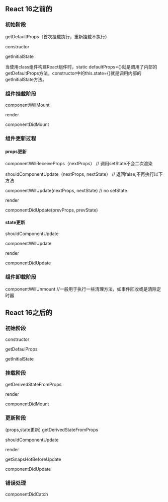 ## React 16之前的

### 初始阶段  

  getDefaultProps（首次挂载执行，重新挂载不执行） 

 constructor  

  getInitialState   

  当使用class组件构建React组件时，static defaultProps={}就是调用了内部的getDefaultProps方法，constructor中的this.state={}就是调用内部的getInitialState方法。

### 组件挂载阶段 


 componentWillMount 

 render  

 componentDidMount 


  
### 组件更新过程  

#### props更新
componentWillReceiveProps（nextProps） // 调用setState不会二次渲染

shouldComponentUpdate（nextProps, nextState） // 返回false,不再执行以下方法

componentWillUpdate(nextProps, nextState)  // no setState

render

componentDidUpdate(prevProps, prevState) 

#### state更新  
 shouldComponentUpdate  

 componentWillUpdate 


 render 

 componentDidUpdate

### 组件卸载阶段
componentWillUnmount    //一般用于执行一些清理方法，如事件回收或是清除定时器  


## React 16之后的  

### 初始阶段 
constructor 

getDefaulProps  

getInitialState


### 挂载阶段 
getDerivedStateFromProps   

render   

componentDidMount  

### 更新阶段  
(props,state更新) 
getDerivedStateFromProps 

shouldComponentUpdate  

render  

getSnapsHotBeforeUpdate   

componentDidUpdate  


### 错误处理  
componentDidCatch  